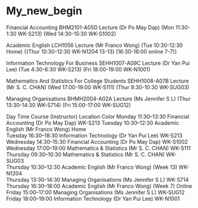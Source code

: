 # My_new_begin
Financial Accounting BHM2101-A05D Lecture (Dr Po May Dap) (Mon 11:30-1:30 WK-S213) (Wed 14:30-15:30 WK-S1002) 

Academic English LCH1056 Lecture (Mr Franco Wong) (Tue 10:30-12:30 Home) {(Thur 10:30-12:30 WK-N1204 13-13) (16:30-18:00 online 7-7)}

Information Technology For Business SEHH1007-A09C Lecture (Dr Yan Pui Lee) (Tue 4:30-6:30 WK-S213) (Fri 18:00-19:00 WK-N1001)

Mathematics And Statistics For College Students SEHH1008-A07B Lecture (Mr S. C. CHAN) (Wed 17:00-19:00 WK-S111) (Thur 9:30-10:30 WK-SUG03)

Managing Organisations BHMH2004-A02A Lecture (Ms Jennifer S L) (Thur 13:30-14:30 WK-S714) (Fri 15:00-17:00 WK-SUG12) 


Day	Time	Course (Instructor)	Location	Color
Monday	11:30–13:30	Financial Accounting (Dr Po May Dap)	WK-S213	
Tuesday	10:30–12:30	Academic English (Mr Franco Wong)	Home	
Tuesday	16:30–18:30	Information Technology (Dr Yan Pui Lee)	WK-S213	
Wednesday	14:30–15:30	Financial Accounting (Dr Po May Dap)	WK-S1002
Wednesday	17:00–19:00	Mathematics & Statistics (Mr S. C. CHAN)	WK-S111	
Thursday	09:30–10:30	Mathematics & Statistics (Mr S. C. CHAN)	WK-SUG03	
Thursday	10:30–12:30	Academic English (Mr Franco Wong) (Week 13)	WK-N1204	
Thursday	13:30–14:30	Managing Organisations (Ms Jennifer S L)	WK-S714	
Thursday	16:30–18:00	Academic English (Mr Franco Wong) (Week 7)	Online	
Friday	15:00–17:00	Managing Organisations (Ms Jennifer S L)	WK-SUG12	
Friday	18:00–19:00	Information Technology (Dr Yan Pui Lee)	WK-N1001	
